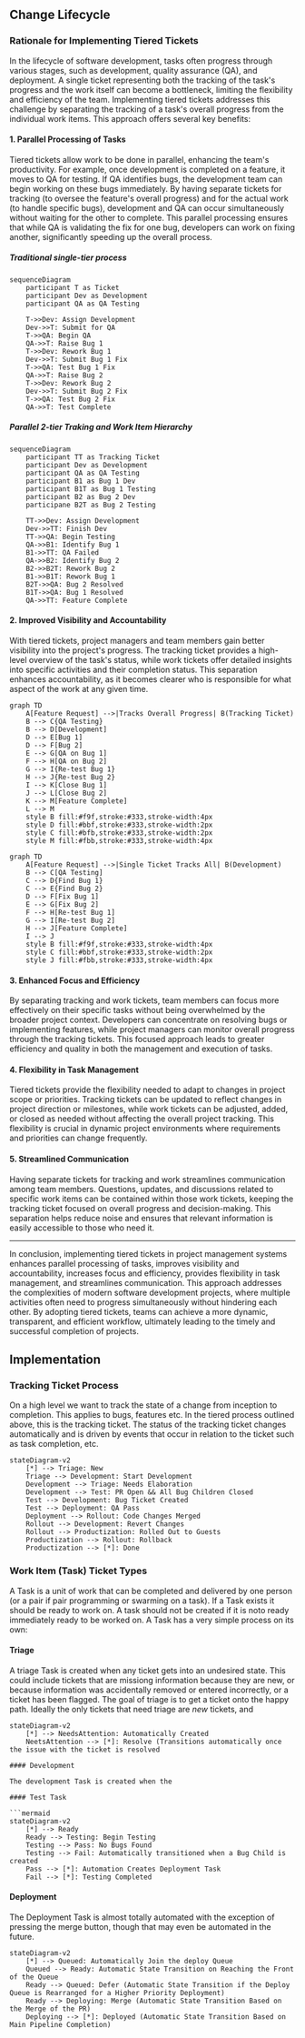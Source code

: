 

## Change Lifecycle

### Rationale for Implementing Tiered Tickets

In the lifecycle of software development, tasks often progress through various stages, such as development, quality assurance (QA), and deployment. A single ticket representing both the tracking of the task's progress and the work itself can become a bottleneck, limiting the flexibility and efficiency of the team. Implementing tiered tickets addresses this challenge by separating the tracking of a task's overall progress from the individual work items. This approach offers several key benefits:

#### 1. Parallel Processing of Tasks

Tiered tickets allow work to be done in parallel, enhancing the team's productivity. For example, once development is completed on a feature, it moves to QA for testing. If QA identifies bugs, the development team can begin working on these bugs immediately. By having separate tickets for tracking (to oversee the feature's overall progress) and for the actual work (to handle specific bugs), development and QA can occur simultaneously without waiting for the other to complete. This parallel processing ensures that while QA is validating the fix for one bug, developers can work on fixing another, significantly speeding up the overall process.

##### Traditional single-tier process

```mermaid
sequenceDiagram
    participant T as Ticket
    participant Dev as Development
    participant QA as QA Testing
    
    T->>Dev: Assign Development
    Dev->>T: Submit for QA
    T->>QA: Begin QA
    QA->>T: Raise Bug 1
    T->>Dev: Rework Bug 1
    Dev->>T: Submit Bug 1 Fix
    T->>QA: Test Bug 1 Fix
    QA->>T: Raise Bug 2
    T->>Dev: Rework Bug 2
    Dev->>T: Submit Bug 2 Fix
    T->>QA: Test Bug 2 Fix
    QA->>T: Test Complete
```

##### Parallel 2-tier Traking and Work Item Hierarchy

```mermaid
sequenceDiagram
    participant TT as Tracking Ticket
    participant Dev as Development
    participant QA as QA Testing
    participant B1 as Bug 1 Dev
    participant B1T as Bug 1 Testing
    participant B2 as Bug 2 Dev
    participane B2T as Bug 2 Testing

    TT->>Dev: Assign Development
    Dev->>TT: Finish Dev
    TT->>QA: Begin Testing
    QA->>B1: Identify Bug 1
    B1->>TT: QA Failed
    QA->>B2: Identify Bug 2
    B2->>B2T: Rework Bug 2
    B1->>B1T: Rework Bug 1
    B2T->>QA: Bug 2 Resolved
    B1T->>QA: Bug 1 Resolved
    QA->>TT: Feature Complete
```

#### 2. Improved Visibility and Accountability

With tiered tickets, project managers and team members gain better visibility into the project's progress. The tracking ticket provides a high-level overview of the task's status, while work tickets offer detailed insights into specific activities and their completion status. This separation enhances accountability, as it becomes clearer who is responsible for what aspect of the work at any given time.

```mermaid
graph TD
    A[Feature Request] -->|Tracks Overall Progress| B(Tracking Ticket)
    B --> C{QA Testing}
    B --> D[Development]
    D --> E[Bug 1]
    D --> F[Bug 2]
    E --> G[QA on Bug 1]
    F --> H[QA on Bug 2]
    G --> I{Re-test Bug 1}
    H --> J{Re-test Bug 2}
    I --> K[Close Bug 1]
    J --> L[Close Bug 2]
    K --> M[Feature Complete]
    L --> M
    style B fill:#f9f,stroke:#333,stroke-width:4px
    style D fill:#bbf,stroke:#333,stroke-width:2px
    style C fill:#bfb,stroke:#333,stroke-width:2px
    style M fill:#fbb,stroke:#333,stroke-width:4px
```

```mermaid
graph TD
    A[Feature Request] -->|Single Ticket Tracks All| B(Development)
    B --> C[QA Testing]
    C --> D{Find Bug 1}
    C --> E{Find Bug 2}
    D --> F[Fix Bug 1]
    E --> G[Fix Bug 2]
    F --> H[Re-test Bug 1]
    G --> I[Re-test Bug 2]
    H --> J[Feature Complete]
    I --> J
    style B fill:#f9f,stroke:#333,stroke-width:4px
    style C fill:#bbf,stroke:#333,stroke-width:2px
    style J fill:#fbb,stroke:#333,stroke-width:4px
```
#### 3. Enhanced Focus and Efficiency

By separating tracking and work tickets, team members can focus more effectively on their specific tasks without being overwhelmed by the broader project context. Developers can concentrate on resolving bugs or implementing features, while project managers can monitor overall progress through the tracking tickets. This focused approach leads to greater efficiency and quality in both the management and execution of tasks.

#### 4. Flexibility in Task Management

Tiered tickets provide the flexibility needed to adapt to changes in project scope or priorities. Tracking tickets can be updated to reflect changes in project direction or milestones, while work tickets can be adjusted, added, or closed as needed without affecting the overall project tracking. This flexibility is crucial in dynamic project environments where requirements and priorities can change frequently.

#### 5. Streamlined Communication

Having separate tickets for tracking and work streamlines communication among team members. Questions, updates, and discussions related to specific work items can be contained within those work tickets, keeping the tracking ticket focused on overall progress and decision-making. This separation helps reduce noise and ensures that relevant information is easily accessible to those who need it.

---

In conclusion, implementing tiered tickets in project management systems enhances parallel processing of tasks, improves visibility and accountability, increases focus and efficiency, provides flexibility in task management, and streamlines communication. This approach addresses the complexities of modern software development projects, where multiple activities often need to progress simultaneously without hindering each other. By adopting tiered tickets, teams can achieve a more dynamic, transparent, and efficient workflow, ultimately leading to the timely and successful completion of projects.


## Implementation

### Tracking Ticket Process

On a high level we want to track the state of a change from inception to completion. This applies to bugs, features etc. In the tiered process outlined above, this is the tracking ticket. The status of the tracking ticket changes automatically and is driven by events that occur in relation to the ticket such as task completion, etc.

```mermaid
stateDiagram-v2
    [*] --> Triage: New
    Triage --> Development: Start Development
    Development --> Triage: Needs Elaboration
    Development --> Test: PR Open && All Bug Children Closed
    Test --> Development: Bug Ticket Created
    Test --> Deployment: QA Pass
    Deployment --> Rollout: Code Changes Merged
    Rollout --> Development: Revert Changes
    Rollout --> Productization: Rolled Out to Guests
    Productization --> Rollout: Rollback
    Productization --> [*]: Done
```

### Work Item (Task) Ticket Types

A Task is a unit of work that can be completed and delivered by one person (or a pair if pair programming or swarming on a task). If a Task exists it should be ready to work on. A task should not be created if it is noto ready immediately ready to be worked on. A Task has a very simple process on its own:

#### Triage

A triage Task is created when any ticket gets into an undesired state. This could include tickets that are missiong information because they are new, or because information was accidentally removed or entered incorrectly, or a ticket has been flagged. The goal of triage is to get a ticket onto the happy path. Ideally the only tickets that need triage are *new* tickets, and 

```mermaid
stateDiagram-v2
    [*] --> NeedsAttention: Automatically Created
    NeetsAttention --> [*]: Resolve (Transitions automatically once the issue with the ticket is resolved

#### Development

The development Task is created when the 

#### Test Task

```mermaid
stateDiagram-v2
    [*] --> Ready
    Ready --> Testing: Begin Testing
    Testing --> Pass: No Bugs Found
    Testing --> Fail: Automatically transitioned when a Bug Child is created
    Pass --> [*]: Automation Creates Deployment Task
    Fail --> [*]: Testing Completed
```


#### Deployment

The Deployment Task is almost totally automated with the exception of pressing the merge button, though that may even be automated in the future.

```mermaid
stateDiagram-v2
    [*] --> Queued: Automatically Join the deploy Queue
    Queued --> Ready: Automatic State Transition on Reaching the Front of the Queue
    Ready --> Queued: Defer (Automatic State Transition if the Deploy Queue is Rearranged for a Higher Priority Deployment)
    Ready --> Deploying: Merge (Automatic State Transition Based on the Merge of the PR)
    Deploying --> [*]: Deployed (Automatic State Transition Based on Main Pipeline Completion)
```
